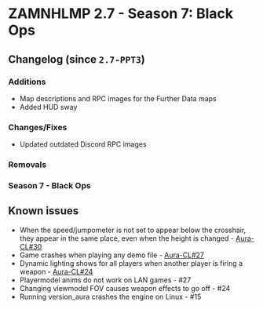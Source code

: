 # ZAMNHLMP 2.7 - Season 7: Black Ops
## Changelog (since `2.7-PPT3`)
### Additions
- Map descriptions and RPC images for the Further Data maps
- Added HUD sway

### Changes/Fixes
- Updated outdated Discord RPC images

### Removals


### Season 7 - Black Ops


## Known issues
- When the speed/jumpometer is not set to appear below the crosshair, they appear in the same
place, even when the height is changed - [Aura-CL#30](https://github.com/phoenixprojectsoftware/Aura-CL/issues/30)
- Game crashes when playing any demo file - [Aura-CL#27](https://github.com/phoenixprojectsoftware/Aura-CL/issues/27)
- Dynamic lighting shows for all players when another player is firing a weapon - [Aura-CL#24](https://github.com/phoenixprojectsoftware/Aura-CL/issues/24)
- Playermodel anims do not work on LAN games - #27
- Changing viewmodel FOV causes weapon effects to go off - #24
- Running version_aura crashes the engine on Linux - #15